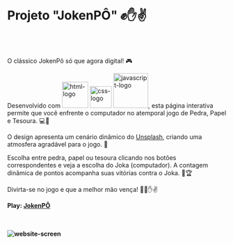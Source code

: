 <h1>Projeto "JokenPÔ" ✊✋✌️</h1>
<br>
<br>
<p>
O clássico JokenPô só que agora digital! 🎮

Desenvolvido com <img width="60px" src="https://img.shields.io/badge/HTML5-E34F26?style=for-the-badge&logo=html5&logoColor=white" alt="html-logo"/>  <img width="50px" src="https://img.shields.io/badge/CSS3-1572B6?style=for-the-badge&logo=css3&logoColor=white" alt="css-logo"/> <img width="80px" src="https://img.shields.io/badge/JavaScript-F7DF1E?style=for-the-badge&logo=javascript&logoColor=black" alt="javascript-logo"/>, esta página interativa permite que você enfrente o computador no atemporal jogo de Pedra, Papel e Tesoura. 💻🤖

O design apresenta um cenário dinâmico do <a href="https://source.unsplash.com/1600x900/?landscape">Unsplash</a>, criando uma atmosfera agradável para o jogo. 🌅

Escolha entre pedra, papel ou tesoura clicando nos botões correspondentes e veja a escolha do Joka (computador). A contagem dinâmica de pontos acompanha suas vitórias contra o Joka. 👾🏆

Divirta-se no jogo e que a melhor mão vença! 🤞👊✋✌️

<p><b>Play<b/>: <a href="https://projeto-jokenpo.netlify.app/">JokenPÔ</a></p>

<br>
<br>
<img src="https://github.com/caioamorielo/JokenPo/blob/main/Assets/jokenpo-readme.png?raw=true" alt="website-screen"/>
